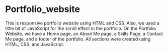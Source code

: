 # Portfolio_website
This is responsive portfolio website using HTML and CSS. Also, we used a little bit of JavaScript for the scroll effect in the portfolio. On the Portfolio Website, we have a Home page, an About Me page, a Skills Page, a Contact Me page, and a footer of the portfolio. All sections were created using HTML, CSS, and JavaScript.

